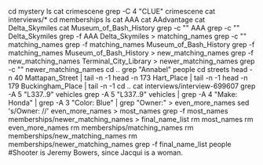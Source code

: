 cd mystery
ls
cat crimescene
grep -C 4 "CLUE" crimescene
cat interviews/*
cd memberships
ls
cat AAA
cat AAdvantage
cat Delta_Skymiles
cat Museum_of_Bash_History
grep -c "" AAA
grep -c "" Delta_Skymiles
grep -f AAA Delta_Skymiles > matching_names
grep -c "" matching_names
grep -f matching_names Museum_of_Bash_History
grep -f matching_names Museum_of_Bash_History > new_matching_names
grep -f new_matching_names Terminal_City_Library > newer_matching_names
grep -c "" newer_matching_names
cd ..
grep "Annabel" people
cd streets
head -n 40 Mattapan_Street | tail -n -1
head -n 173 Hart_Place | tail -n -1
head -n 179 Buckingham_Place | tail -n -1
cd ..
cat interviews/interview-699607
grep -A 5 "L337..9" vehicles
grep -A 5 "L337..9" vehicles | grep -A 4 "Make: Honda" | grep -A 3 "Color: Blue" | grep "Owner:" > even_more_names
sed 's/Owner: //' even_more_names > most_names
grep -f most_names memberships/newer_matching_names > final_name_list
rm most_names
rm even_more_names
rm memberships/matching_names
rm memberships/new_matching_names
rm memberships/newer_matching_names
grep -f final_name_list people
#Shooter is Jeremy Bowers, since Jacqui is a woman.

